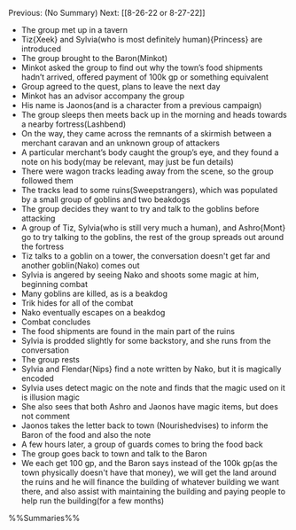 Previous: (No Summary)
Next: [[8-26-22 or 8-27-22]]

- The group met up in a tavern
- Tiz{Xeek} and Sylvia(who is most definitely human){Princess} are introduced
- The group brought to the Baron(Minkot)
- Minkot asked the group to find out why the town’s food shipments hadn’t arrived, offered payment of 100k gp or something equivalent
- Group agreed to the quest, plans to leave the next day
- Minkot has an advisor accompany the group
- His name is Jaonos(and is a character from a previous campaign)
- The group sleeps then meets back up in the morning and heads towards a nearby fortress(Lashbend)
- On the way, they came across the remnants of a skirmish between a merchant caravan and an unknown group of attackers
- A particular merchant’s body caught the group’s eye, and they found a note on his body(may be relevant, may just be fun details)
- There were wagon tracks leading away from the scene, so the group followed them
- The tracks lead to some ruins(Sweepstrangers), which was populated by a small group of goblins and two beakdogs
- The group decides they want to try and talk to the goblins before attacking
- A group of Tiz, Sylvia(who is still very much a human), and Ashro{Mont} go to try talking to the goblins, the rest of the group spreads out around the fortress
- Tiz talks to a goblin on a tower, the conversation doesn't get far and another goblin(Nako) comes out
- Sylvia is angered by seeing Nako and shoots some magic at him, beginning combat
- Many goblins are killed, as is a beakdog
- Trik hides for all of the combat
- Nako eventually escapes on a beakdog
- Combat concludes
- The food shipments are found in the main part of the ruins
- Sylvia is prodded slightly for some backstory, and she runs from the conversation
- The group rests
- Sylvia and Flendar{Nips} find a note written by Nako, but it is magically encoded
- Sylvia uses detect magic on the note and finds that the magic used on it is illusion magic
- She also sees that both Ashro and Jaonos have magic items, but does not comment
- Jaonos takes the letter back to town (Nourishedvises) to inform the Baron of the food and also the note
- A few hours later, a group of guards comes to bring the food back
- The group goes back to town and talk to the Baron
- We each get 100 gp, and the Baron says instead of the 100k gp(as the town physically doesn't have that money), we will get the land around the ruins and he will finance the building of whatever building we want there, and also assist with maintaining the building and paying people to help run the building(for a few months)

%%Summaries%%